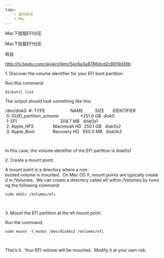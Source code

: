 ```yaml
---
tags:
    - 操作系统
    - Mac
---
```


Mac下挂载EFI分区

Mac下挂载EFI分区

转自

http://hi.baidu.com/skykiri/item/5ec6a3a8786dcd2c8819d36b



1. Discover the volume identifier for your EFI boot partition.

Run this command:

```
diskutil list
```



The output should look something like this:

/dev/disk0
 #: TYPE                     NAME          SIZE       IDENTIFIER
 0: GUID_partition_scheme                  *251.0 GB  disk0
 1: EFI                                    209.7 MB   disk0s1
 2: Apple_HFS                Macintosh HD  250.1 GB   disk0s2
 3: Apple_Boot               Recovery HD   650.0 MB   disk0s3

 

In this case, the volume identifier of the EFI partition is disk0s1

2. Create a mount point.

A mount point is a directory where a non-booted volume is mounted.  On Mac OS X, mount points are typically created in /Volumes.  We can create a directory called efi within /Volumes by running the following command:

```
sudo mkdir /Volumes/efi
```



 

3. Mount the EFI partition at the efi mount point.

Run the command:

```
sudo mount -t msdos /dev/disk0s1 /Volumes/efi
```



 

That’s it.  Your EFI volume will be mounted.  Modify it at your own risk.

